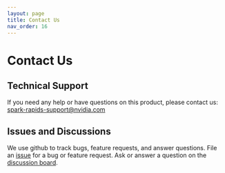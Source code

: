 ```yaml
---
layout: page
title: Contact Us
nav_order: 16
---
```

# Contact Us

## Technical Support
If you need any help or have questions on this product, please contact us:
<a href="mailto:spark-rapids-support@nvidia.com">spark-rapids-support@nvidia.com</a>

## Issues and Discussions
We use github to track bugs, feature requests, and answer questions. File an
[issue](https://github.com/NVIDIA/spark-rapids/issues/new/choose) for a bug or feature request. Ask
or answer a question on the [discussion board](https://github.com/NVIDIA/spark-rapids/discussions).